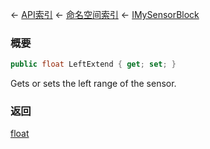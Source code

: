 ← [API索引](Api-Index) ← [命名空间索引](Namespace-Index) ← [IMySensorBlock](Sandbox.ModAPI.Ingame.IMySensorBlock)

### 概要

```csharp
public float LeftExtend { get; set; }
```

Gets or sets the left range of the sensor.

### 返回

[float](https://docs.microsoft.com/en-us/dotnet/api/System.Single?view=netframework-4.6)

